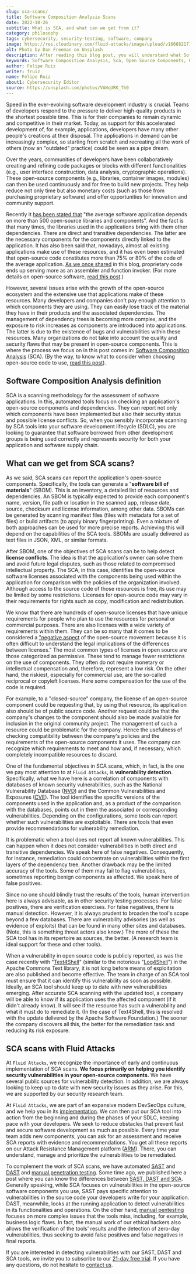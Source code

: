 ```yaml
---
slug: sca-scans/
title: Software Composition Analysis Scans
date: 2022-10-26
subtitle: What is SCA, and what can we get from it?
category: philosophy
tags: cybersecurity, security-testing, software, company
image: https://res.cloudinary.com/fluid-attacks/image/upload/v1666821717/blog/sca-scans/cover_sca_scans.webp
alt: Photo by Dan Freeman on Unsplash
description: After reading this blog post, you will understand what Software Composition Analysis (SCA) is and what we can obtain from SCA scans.
keywords: Software Composition Analysis, Sca, Open Source Components, Open Source Software, Sca Scans, Dependencies, Security Testing, Pentesting, Ethical Hacking
author: Felipe Ruiz
writer: fruiz
name: Felipe Ruiz
about1: Cybersecurity Editor
source: https://unsplash.com/photos/VAWqURK_Th0
---
```


Speed in the ever-evolving software development industry is crucial.
Teams of developers respond to the pressure
to deliver high-quality products
in the shortest possible time.
This is for their companies
to remain dynamic and competitive in their market.
Today,
as support for this accelerated development of,
for example,
applications,
developers have many other people's creations at their disposal.
The applications in demand can be increasingly complex,
so starting from scratch and recreating all the work of others
(now an "outdated" practice)
could be seen as a pipe dream.

Over the years,
communities of developers
have been collaboratively creating and refining code packages
or blocks with different functionalities
(e.g., user interface construction,
data analysis, cryptographic operations).
These open-source components
(e.g., libraries, container images, modules)
can then be used continuously and for free
to build new projects.
They help reduce not only time
but also monetary costs
(such as those from purchasing proprietary software)
and offer opportunities for innovation and community support.

Recently it [has been stated that](https://www.darkreading.com/application-security/dependency-problems-increase-for-open-source-components)
"the average software application
depends on more than 500 open-source libraries and components".
And the fact is that many times,
the libraries used in the applications bring with them other dependencies.
There are direct and transitive dependencies.
The latter are the necessary components
for the components directly linked to the application.
It has also been said that,
nowadays,
almost all existing applications make use of these resources,
and it has even been estimated that
open-source code constitutes more than 75% or 80% of the code
of the average application.
[As we once shared](../vulns-triage-synopsys/)
in this blog,
proprietary code ends up serving more
as an assembler and function invoker.
(For more details on open-source software,
[read this post](../look-inside-oss/).)

However,
several issues arise with the growth of the open-source ecosystem
and the extensive use that applications make of these resources.
Many developers and companies don't pay enough attention
to which components they are using.
They can easily lose track of the material
they have in their products
and the associated dependencies.
The management of dependency trees is becoming more complex,
and the exposure to risk increases
as components are introduced into applications.
The latter is due to the existence of bugs and vulnerabilities
within these resources.
Many organizations do not take into account the quality and security flaws
that may be present in open-source components.
This is where the process we focus on in this post comes in:
[Software Composition Analysis](../../categories/sca/)
(SCA).
(By the way,
to know what to consider when choosing open-source code to use,
[read this post](../choosing-open-source/)).

## Software Composition Analysis definition

SCA is a scanning methodology
for the assessment of software applications.
In this,
automated tools focus on
checking an application's open-source components and dependencies.
They can report not only which components have been implemented
but also their security status
and possible license conflicts.
So,
when you sensibly incorporate scanning by SCA tools
into your software development lifecycle (SDLC),
you are looking to guarantee that
software borrowed from other development groups
is being used correctly
and represents security for both your application
and software supply chain.

## What can we get from SCA scans?

As we said,
SCA scans can report the application's open-source components.
Specifically,
the tools can generate a "**software bill of materials**" (SBOM).
This is an inventory,
a detailed list of resources and dependencies.
An SBOM is typically expected to provide each component's name,
version, file path or location in the scanned app,
release date, source, checksum and license information,
among other data.
SBOMs can be generated by scanning manifest files
(files with metadata for a set of files)
or build artifacts
(to apply binary fingerprinting).
Even a mixture of both approaches can be used
for more precise reports.
Achieving this will depend on the capabilities of the SCA tools.
SBOMs are usually delivered as text files
in JSON, XML, or similar formats.

After SBOM,
one of the objectives of SCA scans
can be to help detect **license conflicts**.
The idea is that the application's owner can solve them
and avoid future legal disputes,
such as those related to compromised intellectual property.
The SCA,
in this case,
identifies the open-source software licenses
associated with the components being used within the application
for comparison with the policies of the organization involved.
Although access to the source code of those resources is free,
its use may be limited by some restrictions.
Licenses for open-source code may vary in their requirements
for rights such as copy, modification and redistribution.

We know that there are hundreds of open-source licenses
that have unique requirements for people
who plan to use the resources for personal or commercial purposes.
There are also licenses
with a wide variety of requirements within them.
They can be so many that it comes to be considered
a ["negative aspect](https://en.wikipedia.org/wiki/Open-source_software)
of the open-source movement
because it is often difficult to understand
the legal implications of the differences between licenses."
The most common types of licenses in open source are those
categorized as permissive.
These tend to manage fewer restrictions on the use of components.
They often do not require monetary or intellectual compensation
and,
therefore,
represent a low risk.
On the other hand,
the riskiest,
especially for commercial use,
are the so-called reciprocal or copyleft licenses.
Here some compensation for the use of the code is required.

For example,
to a "closed-source" company,
the license of an open-source component could be requesting that,
by using that resource,
its application also should be of public source code.
Another request could be that
the company's changes to the component
should also be made available
for inclusion in the original community project.
The management of such a resource could be problematic for the company.
Hence the usefulness of checking compatibility
between the company's policies
and the requirements of the open-source components it uses.
The company can recognize which requirements to meet and how
and,
if necessary,
which completely incompatible resources to discard.

One of the fundamental objectives in SCA scans,
which,
in fact,
is the one we pay most attention to at `Fluid Attacks`,
is **vulnerability detection**.
Specifically,
what we have here is a correlation of components
with databases of known security vulnerabilities,
such as the National Vulnerability Database ([NVD](https://nvd.nist.gov/))
and the Common Vulnerabilities and Exposures ([CVE](../../compliance/cve/)).
The tool identifies the specific versions of the components used
in the application
and,
as a product of the comparison with the databases,
points out in them the associated or corresponding vulnerabilities.
Depending on the configurations,
some tools can report whether such vulnerabilities are exploitable.
There are tools that even provide recommendations
for vulnerability remediation.

It is problematic when a tool does not report all known vulnerabilities.
This can happen when it does not consider vulnerabilities
in both direct and transitive dependencies.
We speak here of false negatives.
Consequently,
for instance,
remediation could concentrate on vulnerabilities
within the first layers of the dependency tree.
Another drawback may be the limited accuracy of the tools.
Some of them may fail to flag vulnerabilities,
sometimes reporting benign components as affected.
We speak here of false positives.

Since no one should blindly trust the results of the tools,
human intervention here is always advisable,
as in other security testing processes.
For false positives,
there are verification exercises.
For false negatives,
there is manual detection.
However,
it is always prudent to broaden the tool's scope
beyond a few databases.
There are vulnerability advisories
(as well as evidence of exploits)
that can be found in many other sites and databases.
(Note,
this is something threat actors also know.)
The more of these the SCA tool has in its repertoire as sources,
the better.
(A research team is ideal support for these and other tools).

When a vulnerability in open source code is publicly reported,
as was the case recently with "[Text4Shell](https://www.linkedin.com/feed/update/urn:li:activity:6990675889344630784)"
(similar to the notorious "[Log4Shell](../log4shell/)")
in the Apache Commons Text library,
it is not long before means of exploitation are also published
and become effective.
The team in charge of an SCA tool must ensure that
it can identify this vulnerability as soon as possible.
Ideally,
an SCA tool should keep up to date with new vulnerabilities emerging.
After accurate SCA scanning with the updated tool,
a company will be able to know if its application uses the affected component
(if it didn't already know).
It will see if the resource has such a vulnerability
and what it must do to remediate it.
(In the case of Text4Shell,
this is resolved with the update
delivered by the Apache Software Foundation.)
The sooner the company discovers all this,
the better for the remediation task
and reducing its risk exposure.

## SCA scans with Fluid Attacks

At `Fluid Attacks`,
we recognize the importance of early and continuous implementation
of SCA scans.
**We focus primarily on helping you
identify security vulnerabilities
in your open-source components.**
We have several public sources for vulnerability detection.
In addition,
we are always looking to keep up to date
with new security issues as they arise.
For this,
we are supported by our security research team.

At `Fluid Attacks`,
we are part of an expansive modern DevSecOps culture,
and we help you in its [implementation](../how-to-implement-devsecops/).
We can then put our SCA tool into action
from the beginning and during the phases of your SDLC,
keeping pace with your developers.
We seek to reduce obstacles
that prevent fast and secure software development
as much as possible.
Every time your team adds new components,
you can ask for an assessment
and receive SCA reports with evidence and recommendations.
You get all these reports on our Attack Resistance Management platform ([ARM](https://app.fluidattacks.com/)).
There,
you can understand,
manage and prioritize the vulnerabilities to be remediated.

To complement the work of SCA scans,
we have automated [SAST](../../categories/sast/)
and [DAST](../../categories/dast/)
and [manual penetration testing](../solutions/penetration-testing/).
Some time ago,
we published here a post
where you can know the differences between [SAST, DAST and SCA](../differences-between-sast-sca-dast/).
Generally speaking,
while SCA focuses on vulnerabilities
in the open-source software components you use,
SAST pays specific attention to vulnerabilities in the source code
your developers write for your application.
DAST,
meanwhile,
looks at the running application
to detect vulnerabilities in its functionalities and operations.
On the other hand,
[manual pentesting](../what-is-manual-penetration-testing/)
focuses on more complex issues
that the tools miss,
including,
for example,
business logic flaws.
In fact,
the manual work of our ethical hackers
also allows the verification of the tools' results
and the detection of zero-day vulnerabilities,
thus seeking to avoid false positives
and false negatives in final reports.

If you are interested in detecting vulnerabilities
with our SAST, DAST and SCA tools,
we invite you to subscribe to our [21-day free trial](../../free-trial/).
If you have any questions,
do not hesitate to [contact us](../../contact-us/).
